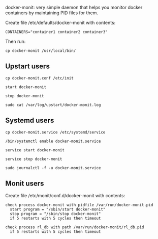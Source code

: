 docker-monit: very simple daemon that helps you monitor docker containers
by maintaining PID files for them.

Create file /etc/defaults/docker-monit with contents:

```
CONTAINERS="container1 container2 container3"
```

Then run:

```
cp docker-monit /usr/local/bin/
```

## Upstart users

```
cp docker-monit.conf /etc/init

start docker-monit

stop docker-monit

sudo cat /var/log/upstart/docker-monit.log
```

## Systemd users
```
cp docker-monit.service /etc/systemd/service

/bin/systemctl enable docker-monit.service

service start docker-monit

service stop docker-monit

sudo journalctl -f -u docker-monit.service
```


## Monit users

Create file /etc/monit/conf.d/docker-monit with contents:

```
check process docker-monit with pidfile /var/run/docker-monit.pid
  start program = "/sbin/start docker-monit"
  stop program = "/sbin/stop docker-monit"
  if 5 restarts with 5 cycles then timeout

check process rl_db with path /var/run/docker-monit/rl_db.pid
  if 5 restarts with 5 cycles then timeout
```
